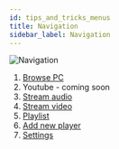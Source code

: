 ```yaml
---
id: tips_and_tricks_menus
title: Navigation
sidebar_label: Navigation
---
```


<div class="row">
  <div class="col">
    <img src="/img/menus.jpeg" alt="Navigation"/>
  </div>
  <div class="col">
    <ol>
      <li><a href="/vlc-docs/docs/browse_pc">Browse PC</a></li>
      <li>Youtube - coming soon</li>
      <li><a href="/vlc-docs/docs/stream_audio">Stream audio</a></li>
      <li><a href="/vlc-docs/docs/stream_video">Stream video</a></li>
      <li><a href="/vlc-docs/docs/playlist">Playlist</a></li>
      <li><a href="/vlc-docs/docs/add_new_player">Add new player</a></li>
      <li><a href="/vlc-docs/docs/settings">Settings</a>
      </li>
    </ol>
  </div>
</div>